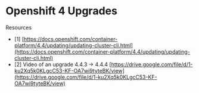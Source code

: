 # Openshift 4 Upgrades

Resources
*   [1] [https://docs.openshift.com/container-platform/4.4/updating/updating-cluster-cli.html](https://docs.openshift.com/container-platform/4.4/updating/updating-cluster-cli.html)
*   [2] Video of an upgrade 4.4.3 -> 4.4.4 [https://drive.google.com/file/d/1-ku2Xq5k0KLgcC53-KF-OA7wi9tyteBK/view](https://drive.google.com/file/d/1-ku2Xq5k0KLgcC53-KF-OA7wi9tyteBK/view)
